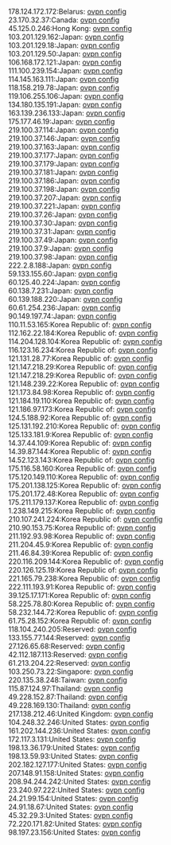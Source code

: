 178.124.172.172:Belarus: [ovpn config](vpn/178_124_172_172.ovpn)  
23.170.32.37:Canada: [ovpn config](vpn/23_170_32_37.ovpn)  
45.125.0.246:Hong Kong: [ovpn config](vpn/45_125_0_246.ovpn)  
103.201.129.162:Japan: [ovpn config](vpn/103_201_129_162.ovpn)  
103.201.129.18:Japan: [ovpn config](vpn/103_201_129_18.ovpn)  
103.201.129.50:Japan: [ovpn config](vpn/103_201_129_50.ovpn)  
106.168.172.121:Japan: [ovpn config](vpn/106_168_172_121.ovpn)  
111.100.239.154:Japan: [ovpn config](vpn/111_100_239_154.ovpn)  
114.145.163.111:Japan: [ovpn config](vpn/114_145_163_111.ovpn)  
118.158.219.78:Japan: [ovpn config](vpn/118_158_219_78.ovpn)  
119.106.255.106:Japan: [ovpn config](vpn/119_106_255_106.ovpn)  
134.180.135.191:Japan: [ovpn config](vpn/134_180_135_191.ovpn)  
163.139.236.133:Japan: [ovpn config](vpn/163_139_236_133.ovpn)  
175.177.46.19:Japan: [ovpn config](vpn/175_177_46_19.ovpn)  
219.100.37.114:Japan: [ovpn config](vpn/219_100_37_114.ovpn)  
219.100.37.146:Japan: [ovpn config](vpn/219_100_37_146.ovpn)  
219.100.37.163:Japan: [ovpn config](vpn/219_100_37_163.ovpn)  
219.100.37.177:Japan: [ovpn config](vpn/219_100_37_177.ovpn)  
219.100.37.179:Japan: [ovpn config](vpn/219_100_37_179.ovpn)  
219.100.37.181:Japan: [ovpn config](vpn/219_100_37_181.ovpn)  
219.100.37.186:Japan: [ovpn config](vpn/219_100_37_186.ovpn)  
219.100.37.198:Japan: [ovpn config](vpn/219_100_37_198.ovpn)  
219.100.37.207:Japan: [ovpn config](vpn/219_100_37_207.ovpn)  
219.100.37.221:Japan: [ovpn config](vpn/219_100_37_221.ovpn)  
219.100.37.26:Japan: [ovpn config](vpn/219_100_37_26.ovpn)  
219.100.37.30:Japan: [ovpn config](vpn/219_100_37_30.ovpn)  
219.100.37.31:Japan: [ovpn config](vpn/219_100_37_31.ovpn)  
219.100.37.49:Japan: [ovpn config](vpn/219_100_37_49.ovpn)  
219.100.37.9:Japan: [ovpn config](vpn/219_100_37_9.ovpn)  
219.100.37.98:Japan: [ovpn config](vpn/219_100_37_98.ovpn)  
222.2.8.188:Japan: [ovpn config](vpn/222_2_8_188.ovpn)  
59.133.155.60:Japan: [ovpn config](vpn/59_133_155_60.ovpn)  
60.125.40.224:Japan: [ovpn config](vpn/60_125_40_224.ovpn)  
60.138.7.231:Japan: [ovpn config](vpn/60_138_7_231.ovpn)  
60.139.188.220:Japan: [ovpn config](vpn/60_139_188_220.ovpn)  
60.61.254.236:Japan: [ovpn config](vpn/60_61_254_236.ovpn)  
90.149.197.74:Japan: [ovpn config](vpn/90_149_197_74.ovpn)  
110.11.53.165:Korea Republic of: [ovpn config](vpn/110_11_53_165.ovpn)  
112.162.22.184:Korea Republic of: [ovpn config](vpn/112_162_22_184.ovpn)  
114.204.128.104:Korea Republic of: [ovpn config](vpn/114_204_128_104.ovpn)  
116.123.16.234:Korea Republic of: [ovpn config](vpn/116_123_16_234.ovpn)  
121.131.28.77:Korea Republic of: [ovpn config](vpn/121_131_28_77.ovpn)  
121.147.218.29:Korea Republic of: [ovpn config](vpn/121_147_218_29.ovpn)  
121.147.218.29:Korea Republic of: [ovpn config](vpn/121_147_218_29.ovpn)  
121.148.239.22:Korea Republic of: [ovpn config](vpn/121_148_239_22.ovpn)  
121.173.84.98:Korea Republic of: [ovpn config](vpn/121_173_84_98.ovpn)  
121.184.19.110:Korea Republic of: [ovpn config](vpn/121_184_19_110.ovpn)  
121.186.97.173:Korea Republic of: [ovpn config](vpn/121_186_97_173.ovpn)  
124.5.188.92:Korea Republic of: [ovpn config](vpn/124_5_188_92.ovpn)  
125.131.192.210:Korea Republic of: [ovpn config](vpn/125_131_192_210.ovpn)  
125.133.181.9:Korea Republic of: [ovpn config](vpn/125_133_181_9.ovpn)  
14.37.44.109:Korea Republic of: [ovpn config](vpn/14_37_44_109.ovpn)  
14.39.87.144:Korea Republic of: [ovpn config](vpn/14_39_87_144.ovpn)  
14.52.123.143:Korea Republic of: [ovpn config](vpn/14_52_123_143.ovpn)  
175.116.58.160:Korea Republic of: [ovpn config](vpn/175_116_58_160.ovpn)  
175.120.149.110:Korea Republic of: [ovpn config](vpn/175_120_149_110.ovpn)  
175.201.138.125:Korea Republic of: [ovpn config](vpn/175_201_138_125.ovpn)  
175.201.172.48:Korea Republic of: [ovpn config](vpn/175_201_172_48.ovpn)  
175.211.179.137:Korea Republic of: [ovpn config](vpn/175_211_179_137.ovpn)  
1.238.149.215:Korea Republic of: [ovpn config](vpn/1_238_149_215.ovpn)  
210.107.241.224:Korea Republic of: [ovpn config](vpn/210_107_241_224.ovpn)  
210.90.153.75:Korea Republic of: [ovpn config](vpn/210_90_153_75.ovpn)  
211.192.93.98:Korea Republic of: [ovpn config](vpn/211_192_93_98.ovpn)  
211.204.45.9:Korea Republic of: [ovpn config](vpn/211_204_45_9.ovpn)  
211.46.84.39:Korea Republic of: [ovpn config](vpn/211_46_84_39.ovpn)  
220.116.209.144:Korea Republic of: [ovpn config](vpn/220_116_209_144.ovpn)  
220.126.125.19:Korea Republic of: [ovpn config](vpn/220_126_125_19.ovpn)  
221.165.79.238:Korea Republic of: [ovpn config](vpn/221_165_79_238.ovpn)  
222.111.193.91:Korea Republic of: [ovpn config](vpn/222_111_193_91.ovpn)  
39.125.17.171:Korea Republic of: [ovpn config](vpn/39_125_17_171.ovpn)  
58.225.78.80:Korea Republic of: [ovpn config](vpn/58_225_78_80.ovpn)  
58.232.144.72:Korea Republic of: [ovpn config](vpn/58_232_144_72.ovpn)  
61.75.28.152:Korea Republic of: [ovpn config](vpn/61_75_28_152.ovpn)  
118.104.240.205:Reserved: [ovpn config](vpn/118_104_240_205.ovpn)  
133.155.77.144:Reserved: [ovpn config](vpn/133_155_77_144.ovpn)  
27.126.65.68:Reserved: [ovpn config](vpn/27_126_65_68.ovpn)  
42.112.187.113:Reserved: [ovpn config](vpn/42_112_187_113.ovpn)  
61.213.204.22:Reserved: [ovpn config](vpn/61_213_204_22.ovpn)  
103.250.73.22:Singapore: [ovpn config](vpn/103_250_73_22.ovpn)  
220.135.38.248:Taiwan: [ovpn config](vpn/220_135_38_248.ovpn)  
115.87.124.97:Thailand: [ovpn config](vpn/115_87_124_97.ovpn)  
49.228.152.87:Thailand: [ovpn config](vpn/49_228_152_87.ovpn)  
49.228.169.130:Thailand: [ovpn config](vpn/49_228_169_130.ovpn)  
217.138.212.46:United Kingdom: [ovpn config](vpn/217_138_212_46.ovpn)  
104.248.32.246:United States: [ovpn config](vpn/104_248_32_246.ovpn)  
161.202.144.236:United States: [ovpn config](vpn/161_202_144_236.ovpn)  
172.117.3.131:United States: [ovpn config](vpn/172_117_3_131.ovpn)  
198.13.36.179:United States: [ovpn config](vpn/198_13_36_179.ovpn)  
198.13.59.93:United States: [ovpn config](vpn/198_13_59_93.ovpn)  
202.182.127.177:United States: [ovpn config](vpn/202_182_127_177.ovpn)  
207.148.91.158:United States: [ovpn config](vpn/207_148_91_158.ovpn)  
208.94.244.242:United States: [ovpn config](vpn/208_94_244_242.ovpn)  
23.240.97.222:United States: [ovpn config](vpn/23_240_97_222.ovpn)  
24.21.99.154:United States: [ovpn config](vpn/24_21_99_154.ovpn)  
24.91.18.67:United States: [ovpn config](vpn/24_91_18_67.ovpn)  
45.32.29.3:United States: [ovpn config](vpn/45_32_29_3.ovpn)  
72.220.171.82:United States: [ovpn config](vpn/72_220_171_82.ovpn)  
98.197.23.156:United States: [ovpn config](vpn/98_197_23_156.ovpn)  

